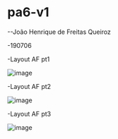 # pa6-v1
--João Henrique de Freitas Queiroz 

-190706

-Layout AF pt1 

![image](https://user-images.githubusercontent.com/70330647/142714620-16688969-2233-4c21-a368-df120a297f53.png)


-Layout AF pt2 

![image](https://user-images.githubusercontent.com/70330647/143518196-4a723ce8-67b1-43aa-8437-517ff0288a4b.png)

-Layout AF pt3

![image](https://user-images.githubusercontent.com/70330647/144525641-ce299e69-112f-4cb2-b0f1-c1b37ea6d7fa.png)
